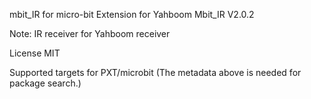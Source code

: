 mbit_IR for micro-bit
Extension for Yahboom Mbit_IR V2.0.2

Note: IR receiver for Yahboom receiver

License
MIT

Supported targets
for PXT/microbit (The metadata above is needed for package search.)